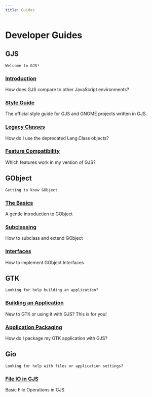 ```yaml
---
title: Guides
---
```


# Developer Guides

## GJS

    Welcome to GJS!

### [Introduction](gjs/intro.md)

How does GJS compare to other JavaScript environments?

### [Style Guide](gjs/style-guide.md)

The official style guide for GJS and GNOME projects written in GJS.

### [Legacy Classes](gjs/legacy-class-syntax.md)

How do I use the deprecated Lang.Class objects?

### [Feature Compatibility](gjs/features-across-versions.md)

Which features work in my version of GJS?

## GObject

    Getting to know GObject

### [The Basics](gobject/basics.md)

A gentle introduction to GObject

### [Subclassing](gobject/subclassing.md)

How to subclass and extend GObject

### [Interfaces](gobject/interfaces.md)

How to implement GObject Interfaces

## GTK

    Looking for help building an application?

### [Building an Application](gtk/3/)

New to GTK or using it with GJS? This is for you!

### [Application Packaging](gtk/application-packaging.md)

How do I package my GTK application with GJS?

## Gio

    Looking for help with files or application settings?

### [File IO in GJS](gio/file-operations.md)

Basic File Operations in GJS
